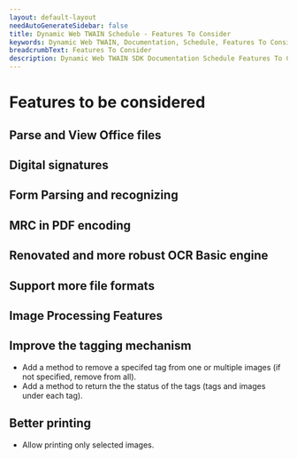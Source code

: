 ```yaml
---
layout: default-layout
needAutoGenerateSidebar: false
title: Dynamic Web TWAIN Schedule - Features To Consider
keywords: Dynamic Web TWAIN, Documentation, Schedule, Features To Consider
breadcrumbText: Features To Consider
description: Dynamic Web TWAIN SDK Documentation Schedule Features To Consider Page
---
```


# Features to be considered

## Parse and View Office files

## Digital signatures

## Form Parsing and recognizing

## MRC in PDF encoding

## Renovated and more robust OCR Basic engine

## Support more file formats

## Image Processing Features

## Improve the tagging mechanism

* Add a method to remove a specifed tag from one or multiple images (if not specified, remove from all). <!--16.3 or 17.0-->
* Add a method to return the the status of the tags (tags and images under each tag).

## Better printing

* Allow printing only selected images.
